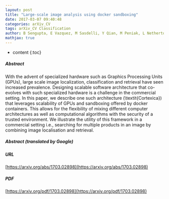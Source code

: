 ```yaml
---
layout: post
title: "Large-scale image analysis using docker sandboxing"
date: 2017-03-07 09:40:48
categories: arXiv_CV
tags: arXiv_CV Classification
author: B Sengupta, E Vazquez, M Sasdelli, Y Qian, M Peniak, L Netherton, G Delfino
mathjax: true
---
```


* content
{:toc}

##### Abstract
With the advent of specialized hardware such as Graphics Processing Units (GPUs), large scale image localization, classification and retrieval have seen increased prevalence. Designing scalable software architecture that co-evolves with such specialized hardware is a challenge in the commercial setting. In this paper, we describe one such architecture (\textit{Cortexica}) that leverages scalability of GPUs and sandboxing offered by docker containers. This allows for the flexibility of mixing different computer architectures as well as computational algorithms with the security of a trusted environment. We illustrate the utility of this framework in a commercial setting i.e., searching for multiple products in an image by combining image localisation and retrieval.

##### Abstract (translated by Google)


##### URL
[https://arxiv.org/abs/1703.02898](https://arxiv.org/abs/1703.02898)

##### PDF
[https://arxiv.org/pdf/1703.02898](https://arxiv.org/pdf/1703.02898)

